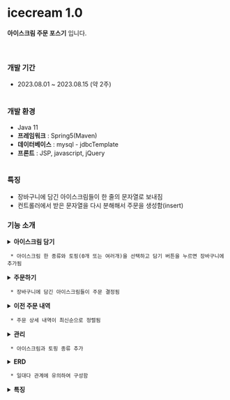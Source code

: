# icecream 1.0
**아이스크림 주문 포스기** 입니다.<br><br><br>

### 개발 기간
* 2023.08.01 ~ 2023.08.15 (약 2주)<br><br>

### 개발 환경
* Java 11
* **프레임워크** : Spring5(Maven)
* **데이터베이스** : mysql - jdbcTemplate
* **프론트** : JSP, javascript, jQuery<br><br>

### 특징
* 장바구니에 담긴 아이스크림들이 한 줄의 문자열로 보내짐
* 컨트롤러에서 받은 문자열을 다시 분해해서 주문을 생성함(insert)

### 기능 소개
<details><summary><b>아이스크림 담기</b></summary>
  <div>
    <img src="icecream/WebContent/스크린샷 2024-06-12 145442.png">
  </div>
</details>

     * 아이스크림 한 종류와 토핑(0개 또는 여러개)을 선택하고 담기 버튼을 누르면 장바구니에 추가됨
     
<details><summary><b>주문하기</b></summary>
  <div>
    <img src="icecream/WebContent/스크린샷 2024-06-12 150051.png">
  </div>
</details>

     * 장바구니에 담긴 아이스크림들이 주문 결정됨

<details><summary><b>이전 주문 내역</b></summary>
  <div>
    <img src="icecream/WebContent/스크린샷 2024-06-12 150413.png">
  </div>
</details>

     * 주문 상세 내역이 최신순으로 정렬됨

<details><summary><b>관리</b></summary>
  <div>
    <img src="icecream/WebContent/스크린샷 2024-06-12 150640.png">
  </div>
</details>

     * 아이스크림과 토핑 종류 추가

<details><summary><b>ERD</b></summary>
  <div>
    <img src="icecream/WebContent/IceCreamERD.png">
  </div>
</details>

     * 일대다 관계에 유의하여 구성함















<details><summary><b>특징</b></summary>
  <div>
    23년 8월, 선생님이 각자 crud가 되는 사이트를 하나 만들어 보라고 하셨다.<br>
왠지 게시판 만들기가 재미없었던 나는 아이스크림 가게 포스기를 만들어 보기로 했다.<br>
그 때 배우고 있던 **Spring5**와 **JSP**를 사용했다.<br>
일단 알아둘 것은 이 때의 나는 아직 자바스크립트를 배우는 중이라 객체라는 것 자체를 몰랐다...<br>
그래서 **주문을 문자열로** 쭉 찍어보내기로 했다.<br>
여기서 어떤 아이스크림에 어떤 토핑이 들어가는지 구분해야 하는 것이 핵심이였다.<br>
일단 장바구니에 있는 하나의 아이스크림 조합(아이스크림 + 토핑)의 div에 1부터 순서대로 숫자를 준다. 숫자가 같은 상품들을 하나로 친다.<br>
숫자와 상품코드를 이어붙인 문자열을 가공해서 주문 한 건을 만든다.<br>
이 작업을 하면서 자바스크립트와 JQuery 실력이 많이 늘었다.<br>
요소를 숨겨놨다가 쓰는 법이나, 동적으로 생성된 버튼을 선택할 때 등 여러가지 상황에 대처하는 법도 배웠다.<br>
지금 보면 소스가 복잡하고 아쉬운 점도 많지만 그 2주간이 가장 많이 늘었던 시기였던 것 같다.<br><br><br>
  </div>
</details>





